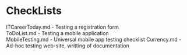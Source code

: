 # CheckLists
ITCareerToday.md - Testing a registration form  
ToDoList.md - Testing a mobile application  
MobileTesting.md - Universal mobile app testing checklist 
Currency.md - Ad-hoc testing web-site, writting of documentation 
